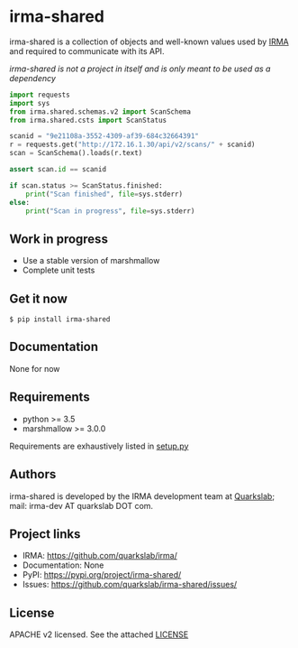 # irma-shared

irma-shared is a collection of objects and well-known values used by
[IRMA](https://github.com/quarkslab/irma) and required to communicate with its
API.

*irma-shared is not a project in itself and is only meant to be used as a
dependency*

```python
import requests
import sys
from irma.shared.schemas.v2 import ScanSchema
from irma.shared.csts import ScanStatus

scanid = "9e21108a-3552-4309-af39-684c32664391"
r = requests.get("http://172.16.1.30/api/v2/scans/" + scanid)
scan = ScanSchema().loads(r.text)

assert scan.id == scanid

if scan.status >= ScanStatus.finished:
    print("Scan finished", file=sys.stderr)
else:
    print("Scan in progress", file=sys.stderr)
```

## Work in progress

- Use a stable version of marshmallow
- Complete unit tests

## Get it now

```console
$ pip install irma-shared
```

## Documentation

None for now

## Requirements

- python >= 3.5
- marshmallow >= 3.0.0

Requirements are exhaustively listed in
[setup.py](https://github.com/quarkslab/irma-shared/setup.py)

## Authors

irma-shared is developed by the IRMA development team at
[Quarkslab](https://quarkslab.com); mail: irma-dev AT quarkslab DOT com.

## Project links

- IRMA: https://github.com/quarkslab/irma/
- Documentation: None
- PyPI: https://pypi.org/project/irma-shared/
- Issues: https://github.com/quarkslab/irma-shared/issues/

## License

APACHE v2 licensed. See the attached
[LICENSE](https://github.com/quarkslab/irma-shared/LICENSE)
